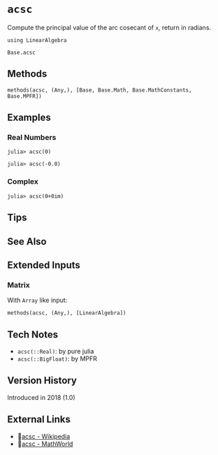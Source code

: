 # `acsc`

Compute the principal value of the arc cosecant of `x`,
return in radians.

```@setup repl_only
using LinearAlgebra
```
```@docs
Base.acsc
```


## Methods

```@repl
methods(acsc, (Any,), [Base, Base.Math, Base.MathConstants, Base.MPFR])
```


## Examples

### Real Numbers
```jldoctest
julia> acsc(0)

julia> acsc(-0.0)
```

### Complex
```jldoctest
julia> acsc(0+0im)
```

## Tips


## See Also


## Extended Inputs

### Matrix
With `Array` like input:
```@repl repl_only
methods(acsc, (Any,), [LinearAlgebra])
```


## Tech Notes

- `acsc(::Real)`: by pure julia
- `acsc(::BigFloat)`: by MPFR


## Version History

Introduced in 2018 (1.0)


## External Links
- 🔗[acsc - Wikipedia](https://en.wikipedia.org/wiki/ )
- 🔗[acsc - MathWorld](https://mathworld.wolfram.com/ )
